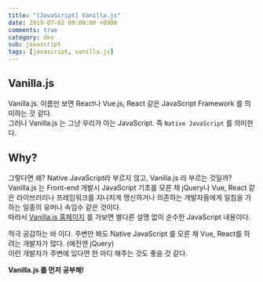 ```yaml
---
title: "[JavaScript] Vanilla.js"
date: 2019-07-02 09:00:00 +0900
comments: true
category: dev
sub: javascript
tags: [javascript, vanilla.js]
---
```


## Vanilla.js
Vanilla.js. 이름만 보면 React나 Vue.js, React 같은 JavaScript Framework 를 의미하는 것 같다.  
그러나 Vanilla.js 는 그냥 우리가 아는 JavaScript. 즉 `Native JavaScript` 를 의미한다.

## Why?
그렇다면 왜? Native JavaScript라 부르지 않고, Vanilla.js 라 부르는 것일까?  
Vanilla.js 는 Front-end 개발시 JavaScript 기초를 모른 채 jQuery나 Vue, React 같은 라이브러리나 프레임워크를 지나치게 맹신하거나 의존하는 개발자들에게 일침을 가하는 일종의 유머나 속임수 같은 것이다.  
따라서 [Vanilla.js 홈페이지](http://vanilla-js.com/) 를 가보면 별다른 설명 없이 순수한 JavaScript 내용이다.

적극 공감하는 바 이다. 주변만 봐도 Native JavaScript 를 모른 채 Vue, React를 하려는 개발자가 많다. (예전엔 jQuery)  
이런 개발자가 주변에 있다면 한 마디 해주는 것도 좋을 것 같다.

**Vanilla.js 를 먼저 공부해!**